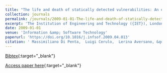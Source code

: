 ```yaml
---
title: "The life and death of statically detected vulnerabilities: An empirical study"
collection: journals
permalink: /journals/2009-01-01-The-life-and-death-of-statically-detected-vulnerabilities-An-empirical-study
excerpt: 'The Institution of Engineering and Technology ({IET}), London, UK, Scopus ID: 2-s2.0-67650108546, Cited by: 16'
date: 2009-01-01
venue: 'Information &amp; Software Technology'
paperurl: 'https://doi.org/10.1016/j.infsof.2009.04.013'
citation: ' Massimiliano Di Penta,  Luigi Cerulo,  Lerina Aversano, &quot;The life and death of statically detected vulnerabilities: An empirical study.&quot; Information &amp;amp; Software Technology, 2009.'
---
```

[Bibtex](https://dblp.org/rec/bib/journals/infsof/PentaCA09){:target="_blank"}

[Access paper here](https://doi.org/10.1016/j.infsof.2009.04.013){:target="_blank"}
